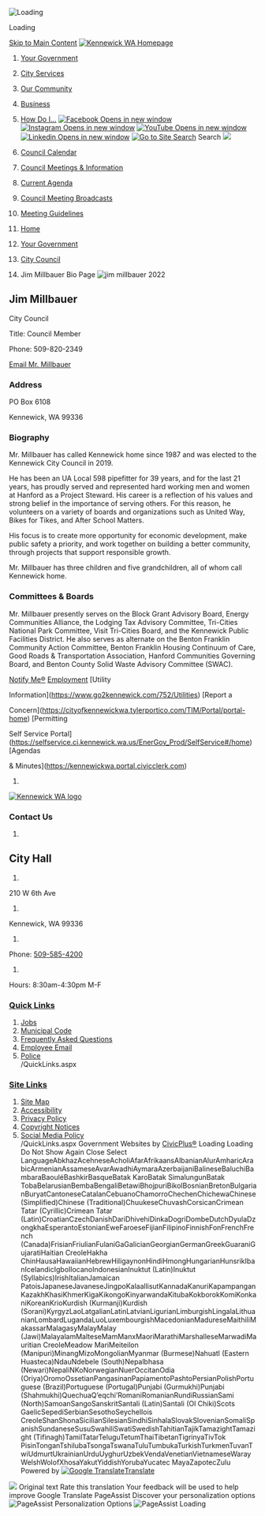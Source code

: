   ![Loading](images/bb3fbabe6373542cd76d670f627cf0ca4e6a36e52844e0137df4cd2a58026015.gif) 

Loading

  [Skip to Main Content](https://www.go2kennewick.com/866/Brad%20Beauchamp-Bio-Page#cca905acfb-00ed-4817-bc83-4ed3d6c85353)   [![Kennewick WA Homepage](images/7ff6fe6302a1389315c53a87e4c9e9ba30eda4d72ffb5f382c0f87f9368555e5)](https://www.go2kennewick.com/866/Brad%20Beauchamp-Bio-Page)  

 1.  [Your Government](https://www.go2kennewick.com/27/Your-Government) 
 1.  [City Services](https://www.go2kennewick.com/101/City-Services) 
 1.  [Our Community](https://www.go2kennewick.com/31/Our-Community) 
 1.  [Business](https://www.go2kennewick.com/1493/Economic-Development) 
 1.  [How Do I...](https://www.go2kennewick.com/9/How-Do-I) 
  [![Facebook Opens in new window](images/e9116770aff0997936b1d3de1be1c02765158fe942844be1deb442281927ddac)](https://www.facebook.com/KennewickWA)   [![Instagram Opens in new window](images/41ccc33c3f114385289cdeff6b76e2f66b50cfe43e84979e861e11a37585f577)](https://www.instagram.com/cityofkennewick)   [![YouTube Opens in new window](images/0283eea8beb616edcbc15f49b9e466740df0bee12637dccfbb797de3df0fb515)](https://www.youtube.com/@cityofkennewick99336)   [![Linkedin Opens in new window](images/07853e6d0e7d2a9b9d5a6e61bb29eafeb944ae99a339966f663e1a814ff8ec99)](https://www.go2kennewick.com/linkedin)   [![Go to Site Search](images/cc8b3df97e636b74f3ff9428ed1d91bf71e3724c650e8c5e6d6b32952c587b1f)](https://www.go2kennewick.com/Search/Results) Search  ![](images/5cc4189297d2a74850a9265c03bb245528d88b50b50309b4426a3c7b5d88e50e)  

 1.   [Council Calendar](https://kennewickwa.portal.civicclerk.com)  
 1.   [Council Meetings & Information](https://www.go2kennewick.com/581/Council-Meetings-Information)  
 1.   [Current Agenda](https://kennewickwa.portal.civicclerk.com)  
 1.   [Council Meeting Broadcasts](https://www.go2kennewick.com/1256/Council-Meeting-Broadcasts)  
 1.   [Meeting Guidelines](https://www.go2kennewick.com/550/Meeting-Guidelines)  

 1.  [Home](https://www.go2kennewick.com/866/Brad%20Beauchamp-Bio-Page) 
 1.  [Your Government](https://www.go2kennewick.com/27/Your-Government) 
 1.  [City Council](https://www.go2kennewick.com/531/City-Council) 
 1. Jim Millbauer Bio Page
  ![jim millbauer 2022](images/d585ef448eed28018640dbb12bdfc6bd6b21e4a5950a22b8691d98f887fc6fa9)  

## Jim Millbauer  

City Council

Title: Council Member

Phone: 509-820-2349 

 [Email Mr. Millbauer](mailto:jim.millbauer@ci.kennewick.wa.us) 

### Address

PO Box 6108

 Kennewick, WA 99336 

### Biography

 Mr. Millbauer has called Kennewick home since 1987 and was elected to the Kennewick City Council in 2019. 

 

He has been an UA Local 598 pipefitter for 39 years, and for the last 21 years, has proudly served and represented hard working men and women at Hanford as a Project Steward. His career is a reflection of his values and strong belief in the importance of serving others. For this reason, he volunteers on a variety of boards and organizations such as United Way, Bikes for Tikes, and After School Matters. 

  

 His focus is to create more opportunity for economic development, make public safety a priority, and work together on building a better community, through projects that support responsible growth. 

 

 Mr. Millbauer has three children and five grandchildren, all of whom call Kennewick home.  

 

### Committees & Boards

Mr. Millbauer presently serves on the Block Grant Advisory Board, Energy Communities Alliance, the Lodging Tax Advisory Committee, Tri-Cities National Park Committee, Visit Tri-Cities Board, and the Kennewick Public Facilities District. He also serves as alternate on the Benton Franklin Community Action Committee, Benton Franklin Housing Continuum of Care, Good Roads & Transportation Association, Hanford Communities Governing Board, and Benton County Solid Waste Advisory Committee (SWAC). 

 

  [Notify Me®](https://www.go2kennewick.com/list.aspx)   [Employment](https://www.governmentjobs.com/careers/kennewick)   [Utility

Information](https://www.go2kennewick.com/752/Utilities)   [Report a

Concern](https://cityofkennewickwa.tylerportico.com/TIM/Portal/portal-home)   [Permitting

Self Service Portal](https://selfservice.ci.kennewick.wa.us/EnerGov_Prod/SelfService#/home)   [Agendas

& Minutes](https://kennewickwa.portal.civicclerk.com)  

 1.    

 [![Kennewick WA logo](images/d837145767519089f800d04f00ae3236c3e1c212aa72cf0c4ddc7a24c2c3399e)](https://www.go2kennewick.com)    

### Contact Us

 1.    

## City Hall   

 1.    

210 W 6th Ave   

 1.    

Kennewick, WA 99336   

 1.    

Phone: [509-585-4200]()    

 1.    

Hours: 8:30am-4:30pm M-F   

###  [Quick Links](https://www.go2kennewick.com/QuickLinks.aspx?CID=12,19) 

 1.  [Jobs](https://www.governmentjobs.com/careers/kennewick)  
 1.  [Municipal Code](https://library.municode.com/wa/kennewick/codes/code_of_ordinances)  
 1.  [Frequently Asked Questions](https://www.go2kennewick.com/FAQ.aspx)  
 1.  [Employee Email](https://owa.ci.kennewick.wa.us/owa)  
 1.  [Police](https://www.go2kennewick.com/1491/Police-Department)  
 /QuickLinks.aspx 

###  [Site Links](https://www.go2kennewick.com/QuickLinks.aspx?CID=12) 

 1.  [Site Map](https://www.go2kennewick.com/sitemap)  
 1.  [Accessibility](https://www.go2kennewick.com/accessibility)  
 1.  [Privacy Policy](https://www.go2kennewick.com/site/privacy)  
 1.  [Copyright Notices](https://www.go2kennewick.com/site/copyright)  
 1.  [Social Media Policy](https://www.go2kennewick.com/1025)  
 /QuickLinks.aspx Government Websites by [CivicPlus®](https://connect.civicplus.com/referral)  Loading Loading Do Not Show Again Close Select LanguageAbkhazAcehneseAcholiAfarAfrikaansAlbanianAlurAmharicArabicArmenianAssameseAvarAwadhiAymaraAzerbaijaniBalineseBaluchiBambaraBaouléBashkirBasqueBatak KaroBatak SimalungunBatak TobaBelarusianBembaBengaliBetawiBhojpuriBikolBosnianBretonBulgarianBuryatCantoneseCatalanCebuanoChamorroChechenChichewaChinese (Simplified)Chinese (Traditional)ChuukeseChuvashCorsicanCrimean Tatar (Cyrillic)Crimean Tatar (Latin)CroatianCzechDanishDariDhivehiDinkaDogriDombeDutchDyulaDzongkhaEsperantoEstonianEweFaroeseFijianFilipinoFinnishFonFrenchFrench (Canada)FrisianFriulianFulaniGaGalicianGeorgianGermanGreekGuaraniGujaratiHaitian CreoleHakha ChinHausaHawaiianHebrewHiligaynonHindiHmongHungarianHunsrikIbanIcelandicIgboIlocanoIndonesianInuktut (Latin)Inuktut (Syllabics)IrishItalianJamaican PatoisJapaneseJavaneseJingpoKalaallisutKannadaKanuriKapampanganKazakhKhasiKhmerKigaKikongoKinyarwandaKitubaKokborokKomiKonkaniKoreanKrioKurdish (Kurmanji)Kurdish (Sorani)KyrgyzLaoLatgalianLatinLatvianLigurianLimburgishLingalaLithuanianLombardLugandaLuoLuxembourgishMacedonianMadureseMaithiliMakassarMalagasyMalayMalay (Jawi)MalayalamMalteseMamManxMaoriMarathiMarshalleseMarwadiMauritian CreoleMeadow MariMeiteilon (Manipuri)MinangMizoMongolianMyanmar (Burmese)Nahuatl (Eastern Huasteca)NdauNdebele (South)Nepalbhasa (Newari)NepaliNKoNorwegianNuerOccitanOdia (Oriya)OromoOssetianPangasinanPapiamentoPashtoPersianPolishPortuguese (Brazil)Portuguese (Portugal)Punjabi (Gurmukhi)Punjabi (Shahmukhi)QuechuaQʼeqchiʼRomaniRomanianRundiRussianSami (North)SamoanSangoSanskritSantali (Latin)Santali (Ol Chiki)Scots GaelicSepediSerbianSesothoSeychellois CreoleShanShonaSicilianSilesianSindhiSinhalaSlovakSlovenianSomaliSpanishSundaneseSusuSwahiliSwatiSwedishTahitianTajikTamazightTamazight (Tifinagh)TamilTatarTeluguTetumThaiTibetanTigrinyaTivTok PisinTonganTshilubaTsongaTswanaTuluTumbukaTurkishTurkmenTuvanTwiUdmurtUkrainianUrduUyghurUzbekVendaVenetianVietnameseWarayWelshWolofXhosaYakutYiddishYorubaYucatec MayaZapotecZulu Powered by  [![Google Translate](images/3f3f3a8d0882c4edd13c1755632554f3042dd0f45af91da1e753b94d76c2513f.png)Translate](https://translate.google.com)  

  ![](images/13a949374212f668e5cb41968b00a15c585519968fe4f6c7f4975d235370f0d0.svg)  Original text Rate this translation Your feedback will be used to help improve Google Translate  []()  []()  PageAssist Discover your personalization options  ![PageAssist Personalization Options](images/a412f4f7c1d6a43e955ac4b7d7079ba5ff31e915c605d5b5a11ce62af150bd60.svg)   ![PageAssist Loading](images/7dffd9b0ee7c695e627ec6d5735c258de6abdb1340bc0570ac77abb89dbd42d3.png)  